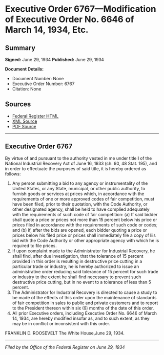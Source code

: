 # Executive Order 6767—Modification of Executive Order No. 6646 of March 14, 1934, Etc.

## Summary

**Signed:** June 29, 1934
**Published:** June 29, 1934

**Document Details:**
- Document Number: None
- Executive Order Number: 6767
- Citation: None

## Sources
- [Federal Register HTML](https://www.presidency.ucsb.edu/documents/executive-order-6767-modification-executive-order-no-6646-march-14-1934-etc)
- [XML Source](None)
- [PDF Source](None)

---

## Executive Order 6767

By virtue of and pursuant to the authority vested in me under title I of the National Industrial Recovery Act of June 16, 1933 (ch. 90, 48 Stat. 195), and in order to effectuate the purposes of said title, it is hereby ordered as follows:
1. Any person submitting a bid to any agency or instrumentality of the United States, or any State, municipal, or other public authority, to furnish goods or services at prices which, in accordance with the requirements of one or more approved codes of fair competition, must have been filed, prior to their quotation, with the Code Authority, or other designated agency, shall be held to have complied adequately with the requirements of such code of fair competition: (a) If said bidder shall quote a price or prices not more than 15 percent below his price or prices filed in accordance with the requirements of such code or codes; and (b) if, after the bids are opened, each bidder quoting a price or prices below his filed price or prices shall immediately file a copy of liis bid with the Code Authority or other appropriate agency with which he is required to file prices.
2. If upon complaint made to the Administrator for Industrial Recovery, he shall find, after due investigation, that the tolerance of 15 percent provided in this order is resulting in destructive price cutting in a particular trade or industry, he is hereby authorized to issue an administrative order reducing said tolerance of 15 percent for such trade or industry to the extent he shall find necessary to prevent such destructive price cutting, but in no event to a tolerance of less than 5 percent.
3. The Administrator for Industrial Recovery is directed to cause a study to be made of the effects of this order upon the maintenance of standards of fair competition in sales to public and private customers and to report to the President thereon within six (6) months of the date of this order.
4. All prior Executive orders, including Executive Order No. 6646 of March 14, 1934, are hereby modified insofar as, and to such extent, as they may be in conflict or inconsistent with this order.

FRANKLIN D. ROOSEVELT
The White House,June 29, 1934.

---

*Filed by the Office of the Federal Register on June 29, 1934*

